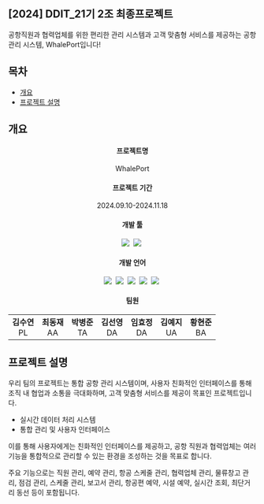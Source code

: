 <h2>[2024] DDIT_21기 2조 최종프로젝트</h2>
공항직원과 협력업체를 위한 편리한 관리 시스템과 고객 맞춤형 서비스를 제공하는 공항 관리 시스템, WhalePort입니다!<br>
 
</div>

## 목차
  - [개요](#개요) 
  - [프로젝트 설명](#프로젝트-설명)

## 개요
<div align="center">
<h4>프로젝트명</h4>
WhalePort
</div>
<div align="center">
<h4>프로젝트 기간</h4>
2024.09.10-2024.11.18
</div>
<div align="center">
<h4>개발 툴</h4>
<img src="https://img.shields.io/badge/spring-6DB33F?style=for-the-badge&logo=Spring&logoColor=white">&nbsp
<img src="https://img.shields.io/badge/dbeaver-82923?style=for-the-badge&logo=DBeaver&logoColor=white">&nbsp
</div>
<div align="center">
<h4>개발 언어</h4>
<img src="https://img.shields.io/badge/html5-E34F26?style=for-the-badge&logo=HTML5&logoColor=white">&nbsp
<img src="https://img.shields.io/badge/css3-1572B6?style=for-the-badge&logo=CSS3&logoColor=white">&nbsp
<img src="https://img.shields.io/badge/javascript-F7DF1E?style=for-the-badge&logo=JavaScript&logoColor=white">&nbsp
<img src="https://img.shields.io/badge/openjdk-5586A4?style=for-the-badge&logo=Java&logoColor=white">&nbsp
<img src="https://img.shields.io/badge/jsp-1572B6?style=for-the-badge&logo=JSP&logoColor=white">&nbsp

</div>
<div align="center">
<h4>팀원</h4>
<table>
  <tbody>
    <tr>
      <td align="center"><b> 김수연 </b><br />PL</td>
      <td align="center"><b> 최동재 </b><br />AA</td>
      <td align="center"><b> 박병준 </b><br />TA</td>
      <td align="center"><b> 김선영 </b><br />DA</td>
      <td align="center"><b> 임효정 </b><br />DA</td>
      <td align="center"><b> 김예지 </b><br />UA</td>
      <td align="center"><b> 황현준 </b><br />BA</td>
    </tr>
  </tbody>
</table>
</div>

## 프로젝트 설명
 우리 팀의 프로젝트는 통합 공항 관리 시스템이며, 사용자 친화적인 인터페이스를 통해 조직 내 협업과 소통을 극대화하며, 고객 맞춤형 서비스를 제공이 목표인 프로젝트입니다. <br>
  - 실시간 데이터 처리 시스템<br>
  - 통합 관리 및 사용자 인터페이스<br>
  
 이를 통해 사용자에게는 친화적인 인터페이스를 제공하고, 공항 직원과 협력업체는 여러 기능을 통합적으로 관리할 수 있는 환경을 조성하는 것을 목표로 합니다. <br>
 
 주요 기능으로는 직원 관리, 예약 관리, 항공 스케줄 관리, 협력업체 관리, 물류창고 관리, 점검 관리, 스케줄 관리, 보고서 관리, 항공편 예약, 시설 예약, 실시간 조회, 최단거리 동선 등이 포함됩니다. <br>



